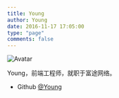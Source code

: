 ```yaml
---
title: Young
author: Young
date: 2016-11-17 17:05:00
type: "page"
comments: false
---
```


![Avatar](/images/Young/young.png)

Young，前端工程师，就职于富途网络。


- Github [@Young](https://github.com/newbieYoung)

